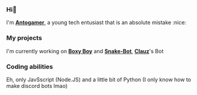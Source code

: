 ### Hi👋

I'm [**Antogamer**](https://discord.com/users/658586788721590273), a young tech entusiast that is an absolute mistake :nice:

### My projects
I'm currently working on [**Boxy Boy**](https://top.gg/bot/887384727407968356) and [**Snake-Bot**](https://top.gg/bot/845746467641753600), [**Clauz**](https://discord.com/users/805500495283617853)'s Bot

### Coding abilities

Eh, only JavSscript (Node.JS) and a little bit of Python (I only know how to make discord bots lmao)
<!--
**AntogamerYT/AntogamerYT** is a ✨ _special_ ✨ repository because its `README.md` (this file) appears on your GitHub profile.

Here are some ideas to get you started:

- 🔭 I’m currently working on ...
- 🌱 I’m currently learning ...
- 👯 I’m looking to collaborate on ...
- 🤔 I’m looking for help with ...
- 💬 Ask me about ...
- 📫 How to reach me: ...
- 😄 Pronouns: ...
- ⚡ Fun fact: ...
-->
